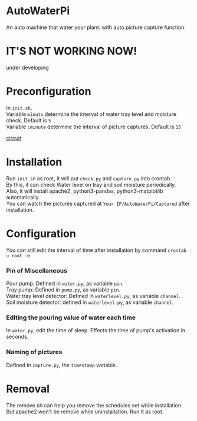 # AutoWaterPi
An auto machine that water your plant. with auto picture capture function.

# IT'S NOT WORKING NOW!
under developing

# Preconfiguration    

In `init.sh`.  
Variable `minute` determine the interval of water tray level and moisture check. Default is `5`  
Variable `cminute` determine the interval of picture captures. Default is `15`  

[circuit](./circuit.png)
# Installation    

Run `init.sh` as root, it will put `check.py` and `capture.py` into crontab.  
By this, it can check Water level on tray and soil moisture periodically.  
Also, it will install apache2, python3-pandas, python3-matplotlib automatically.  
You can watch the pictures captured at `Your IP/AutoWaterPi/Captured` after installation.  


# Configuration
You can still edit the interval of time after installation by command `crontab -u root -e`

### Pin of Miscellaneous
Pour pump: Defined in `water.py`, as variable `pin`.  
Tray pump: Defined in `pump.py`, as variable `pin`.  
Water tray level detector: Defined in `waterlevel.py`, as variable `channel`.  
Soil moisture detector: defined in `waterlevel.py`, as variable `channel`.  

### Editing the pouring value of water each time
In `water.py`, edit the time of sleep. Effects the time of pump's activation in seconds.

### Naming of pictures
Defined in `capture.py`, the `timestamp` variable.

# Removal  
The remove.sh can help you remove the schedules set while installation.
But apache2 won't be remove while uninstallation.
Run it as root.

